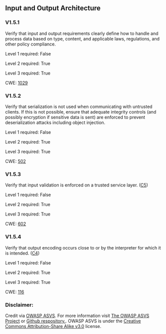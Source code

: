 ##  Input and Output Architecture

### V1.5.1

Verify that input and output requirements clearly define how to handle and process data based on type, content, and applicable laws, regulations, and other policy compliance.

Level 1 required: False

Level 2 required: True

Level 3 required: True

CWE: [1029](https://cwe.mitre.org/data/definitions/1029)

### V1.5.2

Verify that serialization is not used when communicating with untrusted clients. If this is not possible, ensure that adequate integrity controls (and possibly encryption if sensitive data is sent) are enforced to prevent deserialization attacks including object injection.

Level 1 required: False

Level 2 required: True

Level 3 required: True

CWE: [502](https://cwe.mitre.org/data/definitions/502)

### V1.5.3

Verify that input validation is enforced on a trusted service layer. ([C5](https://owasp.org/www-project-proactive-controls/#div-numbering))

Level 1 required: False

Level 2 required: True

Level 3 required: True

CWE: [602](https://cwe.mitre.org/data/definitions/602)

### V1.5.4

Verify that output encoding occurs close to or by the interpreter for which it is intended. ([C4](https://owasp.org/www-project-proactive-controls/#div-numbering))

Level 1 required: False

Level 2 required: True

Level 3 required: True

CWE: [116](https://cwe.mitre.org/data/definitions/116)



### Disclaimer:

Credit via [OWASP ASVS](https://owasp.org/www-project-application-security-verification-standard/). For more information visit [The OWASP ASVS Project](https://owasp.org/www-project-application-security-verification-standard/) or [Github respository.](https://github.com/OWASP/ASVS). OWASP ASVS is under the [Creative Commons Attribution-Share Alike v3.0](https://creativecommons.org/licenses/by-sa/3.0/) license.
